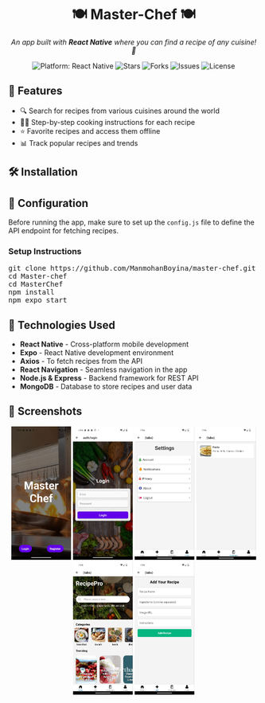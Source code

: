 <h1 align="center">🍽️ Master-Chef 🍽️</h1>
<p align="center">
  <i>An app built with <b>React Native</b> where you can find a recipe of any cuisine! 🥘</i>
</p>

<p align="center">
  <img src="https://img.shields.io/badge/platform-React%20Native-blue.svg" alt="Platform: React Native" />
  <img src="https://img.shields.io/github/stars/ManmohanBoyina/master-chef" alt="Stars" />
  <img src="https://img.shields.io/github/forks/ManmohanBoyina/master-chef" alt="Forks" />
  <img src="https://img.shields.io/github/issues/ManmohanBoyina/master-chef" alt="Issues" />
  <img src="https://img.shields.io/github/license/ManmohanBoyina/master-chef" alt="License" />
</p>

<h2>🚀 Features</h2>
<ul>
  <li>🔍 Search for recipes from various cuisines around the world</li>
  <li>👨‍🍳 Step-by-step cooking instructions for each recipe</li>
  <li>⭐ Favorite recipes and access them offline</li>
  <li>📊 Track popular recipes and trends</li>
</ul>

<h2>🛠️ Installation</h2>
<h2>🔧 Configuration</h2> <p>Before running the app, make sure to set up the <code>config.js</code> file to define the API endpoint for fetching recipes.</p> <h3>Setup Instructions</h3>
<pre>
git clone https://github.com/ManmohanBoyina/master-chef.git
cd Master-chef
cd MasterChef
npm install
npm expo start
</pre>

<h2>📱 Technologies Used</h2>
<ul>
  <li><b>React Native</b> - Cross-platform mobile development</li>
  <li><b>Expo</b> - React Native development environment</li>
  <li><b>Axios</b> - To fetch recipes from the API</li>
  <li><b>React Navigation</b> - Seamless navigation in the app</li>
  <li><b>Node.js & Express</b> - Backend framework for REST API</li>
  <li><b>MongoDB</b> - Database to store recipes and user data</li>
</ul>

<h2>📸 Screenshots</h2>
<p align="center">
  <img src="WhatsApp Image 2024-10-17 at 05.07.56_e95cfd37.jpg" alt="Screen 2" width="120" />
  <img src="WhatsApp Image 2024-10-17 at 05.07.55_1903fae0.jpg" alt="Screen 1" width="120" />
  <img src="photo_2024-10-30_19-48-17.jpg" alt="Screen 3" width="120" />
  <img src="photo_2024-10-30_19-48-28.jpg" alt="Screen 4" width="120" />
  <img src="photo_2024-10-30_19-48-33.jpg" alt="Screen 5" width="120" />
  <img src="photo_2024-10-30_19-48-36.jpg" alt="Screen 6" width="120" />
</p>
